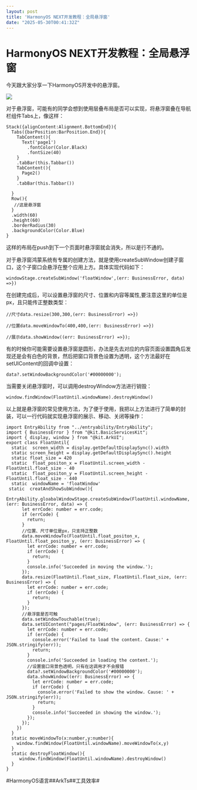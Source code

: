 ```yaml
---
layout: post
title: 'HarmonyOS NEXT开发教程：全局悬浮窗'
date: "2025-05-30T00:41:32Z"
---
```

HarmonyOS NEXT开发教程：全局悬浮窗
========================

今天跟大家分享一下HarmonyOS开发中的悬浮窗。

![](https://harmonyos.oss-cn-beijing.aliyuncs.com/images/202505/250e9fc677fd91b51624611584ba7e14c86b03.png)

对于悬浮窗，可能有的同学会想到使用层叠布局是否可以实现，将悬浮窗叠在导航栏组件Tabs上，像这样：

    Stack({alignContent:Alignment.BottomEnd}){
      Tabs({barPosition:BarPosition.End}){
        TabContent(){
          Text('page1')
            .fontColor(Color.Black)
            .fontSize(40)
        }
        .tabBar(this.Tabbar())
        TabContent(){
          Page2()
        }
        .tabBar(this.Tabbar())
      
      }
      Row(){
       //这是悬浮窗
      }
      .width(60)
      .height(60)
      .borderRadius(30)
      .backgroundColor(Color.Blue)
    }

这样的布局在push到下一个页面时悬浮窗就会消失，所以是行不通的。

对于悬浮窗鸿蒙系统有专属的创建方法，就是使用createSubWindow创建子窗口，这个子窗口会悬浮在整个应用上方。具体实现代码如下：

    windowStage.createSubWindow('floatWindow',(err: BusinessError, data) =>})

在创建完成后，可以设置悬浮窗的尺寸、位置和内容等属性,要注意这里的单位是px，且只能传正整数类型：

    //尺寸data.resize(300,300,(err: BusinessError) =>})

    //位置data.moveWindowTo(400,400,(err: BusinessError) =>})

    //展示data.showWindow((err: BusinessError) =>});

有的时候你可能需要设置悬浮窗是圆形，办法是先去对应的内容页面设置圆角后发现还是会有白色的背景，然后把窗口背景色设置为透明，这个方法最好在setUIContent的回调中设置：

    data?.setWindowBackgroundColor('#00000000');

当需要关闭悬浮窗时，可以调用destroyWindow方法进行销毁：

    window.findWindow(FloatUntil.windowName).destroyWindow()

以上就是悬浮窗的常见使用方法，为了便于使用，我把以上方法进行了简单的封装，可以一行代码就实现悬浮窗的展示、移动、关闭等操作：

    import EntryAbility from "../entryability/EntryAbility";
    import { BusinessError } from "@kit.BasicServicesKit";
    import { display, window } from "@kit.ArkUI";
    export class FloatUntil{
      static  screen_width = display.getDefaultDisplaySync().width
      static screen_height = display.getDefaultDisplaySync().height
      static float_size = 420
      static  float_positon_x = FloatUntil.screen_width - FloatUntil.float_size - 40
      static  float_positon_y = FloatUntil.screen_height - FloatUntil.float_size - 440
      static  windowName = 'floatWindow'
     static  creatAndShowSubWindow(){
        EntryAbility.gloabalWindowStage.createSubWindow(FloatUntil.windowName, (err: BusinessError, data) => {
          let errCode: number = err.code;
          if (errCode) {
            return;
          }
          //位置、尺寸单位是px，只支持正整数
          data.moveWindowTo(FloatUntil.float_positon_x, FloatUntil.float_positon_y, (err: BusinessError) => {
            let errCode: number = err.code;
            if (errCode) {
              return;
            }
            console.info('Succeeded in moving the window.');
          });
          data.resize(FloatUntil.float_size, FloatUntil.float_size, (err: BusinessError) => {
            let errCode: number = err.code;
            if (errCode) {
              return;
            }
          });
          //悬浮窗是否可触
          data.setWindowTouchable(true);
          data.setUIContent("pages/FloatWindow", (err: BusinessError) => {
            let errCode: number = err.code;
            if (errCode) {
              console.error('Failed to load the content. Cause:' + JSON.stringify(err));
              return;
            }
            console.info('Succeeded in loading the content.');
            //设置窗口背景色透明，只有在这调用才不会报错
            data?.setWindowBackgroundColor('#00000000');
            data.showWindow((err: BusinessError) => {
              let errCode: number = err.code;
              if (errCode) {
                console.error('Failed to show the window. Cause: ' + JSON.stringify(err));
                return;
              }
              console.info('Succeeded in showing the window.');
            });
          });
        })
      }
      static moveWindowTo(x:number,y:number){
        window.findWindow(FloatUntil.windowName).moveWindowTo(x,y)
      }
      static destroyFloatWindow(){
         window.findWindow(FloatUntil.windowName).destroyWindow()
      }
    }

#HarmonyOS语言##ArkTs##工具效率#